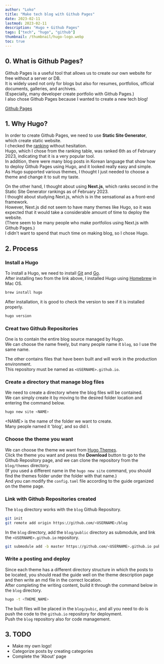 ```yaml
---
author: "Loko"
title: "Make tech blog with Github Pages"
date: 2023-02-11
lastmod: 2023-02-11
description: "Hugo + Github Pages"
tags: ["tech", "hugo", "github"]
thumbnail: /thumbnail/hugo-logo.webp
toc: true
---
```


## 0. What is Github Pages?

Github Pages is a useful tool that allows us to create our own website for free without a server or DB.  
It is widely used not only for blogs but also for resumes, portfolios, official documents, galleries, and archives.  
(Especially, many developer create portfolio with Github Pages.)  
I also chose Github Pages because I wanted to create a new tech blog!

[Github Pages](https://pages.github.com)

## 1. Why Hugo?

In order to create Github Pages, we need to use **Static Site Generator**, which create static website.  
I checked the [ranking](https://ossinsight.io/collections/static-site-generator/) without hesitation.  
Hugo, which I chose from the ranking table, was ranked 6th as of February 2023, indicating that it is a very popular tool.  
In addition, there were many blog posts in Korean language that show how to deploy Github Pages using Hugo, and it looked really easy and simple.  
As Hugo supported various themes, I thought I just needed to choose a theme and change it to suit my taste.

On the other hand, I thought about using **Next.js**, which ranks second in the Static Site Generator rankings as of February 2023.  
I thought about studying Next.js, which is in the sensational as a front-end framework.  
However, Next.js did not seem to have many themes like Hugo, so it was expected that it would take a considerable amount of time to deploy the website.  
(There seem to be many people who make portfolios using Next.js with Github Pages.)  
I didn't want to spend that much time on making blog, so I chose Hugo.

## 2. Process

### Install a Hugo

To install a Hugo, we need to install [Git](https://git-scm.com/downloads) and [Go](https://go.dev/dl/).  
After installing two from the link above, I installed Hugo using [Homebrew](https://brew.sh/) in Mac OS.

```sh
brew install hugo
```

After installation, it is good to check the version to see if it is installed properly.

```sh
hugo version
```

### Creat two Github Repositories

One is to contain the entire blog source managed by Hugo.  
We can choose the name freely, but many people name it `blog`, so I use the same name.

The other contains files that have been built and will work in the production environment.  
This repository must be named as `<USERNAME>.github.io`.

### Create a directory that manage blog files

We need to create a directory where the blog files will be contained.  
We can simply create it by moving to the desired folder location and entering the command below.

```sh
hugo new site <NAME>
```

\<NAME> is the name of the folder we want to create.  
Many people named it 'blog', and so did I.

### Choose the theme you want

We can choose the theme we want from [Hugo Themes](https://themes.gohugo.io/).  
Click the theme you want and press the **Download** button to go to the Github Repository page, and we can clone the repository from the `blog/themes` directory.  
(If you used a different name in the `hugo new site` command, you should find the themes folder under the folder with that name.)  
And you can modify the `config.toml` file according to the guide organized on the theme page.

### Link with Github Repositories created

The `blog` directory works with the `blog` Github Repository.

```sh
git init
git remote add origin https://github.com/<USERNAME>/blog
```

In the `blog` directory, add the `blog/public` directory as submodule, and link the `<USERNAME>.github.io` repository.

```sh
git submodule add -b master https://github.com/<USERNAME>.github.io public
```

### Write a posting and deploy

Since each theme has a different directory structure in which the posts to be located, you should read the guide well on the theme description page and then write an md file in the correct location.  
After completing the writing content, build it through the command below in the `blog` directory.

```sh
hugo -t <THEME_NAME>
```

The built files will be placed in the `blog/pubic`, and all you need to do is push the code to the `github.io` repository for deployment.  
Push the `blog` repository also for code management.

## 3. TODO

- Make my own logo!
- Categorize posts by creating categories
- Complete the 'About' page

